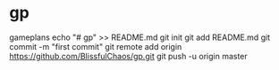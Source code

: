 # gp
gameplans
echo "# gp" >> README.md
git init
git add README.md
git commit -m "first commit"
git remote add origin https://github.com/BlissfulChaos/gp.git
git push -u origin master
